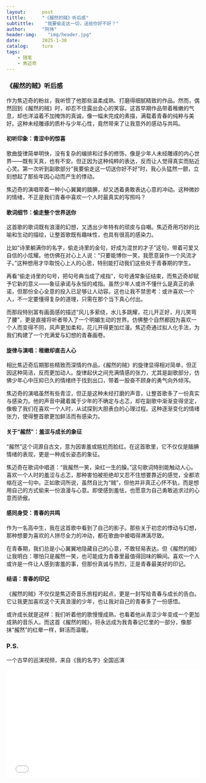 ```yaml
---
layout:      post
tittle:      "《赧然的贼》听后感"
subtittle:    "我要偷走这一切，送给你好不好？"
author:      "阿伟"
header-img:    "img/header.jpg"
date:        2025-1-30
catalog:     ture
tags: 
    - 随笔
    - 焦迈奇
---
```


### 《赧然的贼》听后感

作为焦迈奇的粉丝，我听惯了他那些温柔成熟、打磨得细腻精致的作品。然而，偶然回到《赧然的贼》时，却忍不住露出会心的笑容。这首早期作品带着稚嫩的气息，却也洋溢着不加掩饰的真诚，像一幅未完成的素描，满载着青春的纯粹与美好。这种未经雕琢的质朴与少年心性，竟然带来了让我意外的感动与共鸣。

#### **初听印象：青涩中的惊喜**

歌曲旋律简单明快，没有复杂的编排和过多的修饰，像是少年人未经雕琢的内心世界——既有天真，也有不安。但正因为这种纯粹的表达，反而让人觉得真实而贴近心灵。第一次听到副歌部分“我要偷走这一切送你好不好”时，我心头猛然一颤，立刻想起了那些年因心动而产生的悸动。

焦迈奇的演唱带着一种小心翼翼的腼腆，却又透着勇敢表达心意的冲动。这种微妙的情绪，不正是我们青春中喜欢一个人时最真实的写照吗？

#### **歌词细节：偷走整个世界送你**

这首歌的歌词既有浪漫的幻想，又透出少年特有的顽皮与自嘲。焦迈奇用巧妙的比喻和生动的描绘，让整首歌既有趣味性，也具有很高的感染力。

比如“诗里躺满你的名字，偷走诗里的金句，好成为混世的才子”这句，带着可爱又自信的小炫耀。他仿佛在对心上人说：“只要能博你一笑，我愿意装作一个风流才子。”这种想用才华取悦心上人的心思，特别能打动我们这些处于青春期的学生。

再看“偷走诗里的句号，把句号典当成了戒指”，句号通常象征结束，而焦迈奇却赋予它新的意义——象征承诺与永恒的戒指。虽然少年人或许不懂什么是真正的承诺，但那份全心全意的投入已足够让人动容。这也让我不禁思考：或许喜欢一个人，不一定要懂得复杂的道理，只需在那个当下真心付出。

而那段特别富有画面感的描述“风儿多萦绕，水儿多跳耀，花儿开正好，月儿笑弯了腰”，更是直接将听者带入了一个明媚生动的世界。仿佛整个自然都因为喜欢一个人而变得不同，风声更加柔和，花儿开得更加烂漫。焦迈奇通过拟人化手法，为我们构建了一个充满爱与幻想的青春画卷。

#### **旋律与演唱：稚嫩却直击人心**

相比焦迈奇后期那些精致而深情的作品，《赧然的贼》的旋律显得相对简单，但正因这种简洁，反而更加动人。旋律起伏之间充满情感的张力，尤其是副歌部分，仿佛少年心中压抑已久的情绪终于找到出口，带着一股奋不顾身的勇气向外倾泻。

焦迈奇的演唱虽然有些青涩，但正是这种未经打磨的声音，让整首歌多了一份真实与感染力。他的声音中藏着属于少年的不确定与忐忑，却在副歌中渐渐变得坚定，像极了我们在喜欢一个人时，从试探到大胆表白的心理过程。这种逐渐变化的情绪张力，使得整首歌更加鲜活而有感染力。

#### **关于“赧然”：羞涩与成长的象征**

“赧然”这个词源自古文，意为因害羞或尴尬而脸红。在这首歌里，它不仅仅是腼腆情绪的表现，更是一种成长姿态的象征。

焦迈奇在歌词中唱道：“我赧然一笑，染红一生的臊。”这句歌词特别能触动人心。喜欢一个人时的羞涩与忐忑，那种害怕被拒绝却又忍不住想要靠近的感觉，全都浓缩在这一句中。正如歌词所说，虽然自比为“贼”，但他并非真正心怀不轨，而是想用自己的方式偷来一份浪漫与心意。即使感到羞怯，也愿意为自己勇敢追求过的心意而骄傲。

#### **感同身受：青春的共鸣**

作为一名高中生，我在这首歌中看到了自己的影子。那些关于初恋的悸动与幻想，那种想要为喜欢的人拼尽全力的冲动，都在歌曲中被唱得淋漓尽致。

在青春期，我们总是小心翼翼地隐藏自己的心意，不敢轻易表达。但《赧然的贼》让我明白：哪怕只是赧然一笑，也可能成为青春里最值得回味的瞬间。喜欢一个人或许是一件让人感到害羞的事，但那份真诚与热烈，正是青春最美好的印记。

#### **结语：青春的印记**

《赧然的贼》不仅仅是焦迈奇音乐旅程的起点，更是一封写给青春与成长的告白。它让我更加喜欢这个天真浪漫的少年，也让我对自己的青春多了一份感悟。

或许成长就是这样：我们听着他的歌慢慢成熟，也看着他从青涩少年变成一个更加成熟的音乐人。而这首《赧然的贼》，将永远成为我青春记忆里的一部分，像那抹“赧然”的红晕一样，鲜活而温暖。

### P.S.

一个古早的巡演视频，来自《我的名字》全国巡演

<div style="position: relative; width: 100%; height: 0; padding-bottom: 56.25%;">
    <iframe src="//player.bilibili.com/player.html?aid=82289417&bvid=BV1TJ411j7Fz&cid=140785353&page=1" 
            scrolling="no" 
            frameborder="no" 
            allowfullscreen="true" 
            style="position: absolute; width: 100%; height: 100%; left: 0; top: 0;">
    </iframe>
</div>




